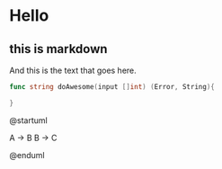 # Hello

## this is markdown

And this is the text that goes here.

```go
func string doAwesome(input []int) (Error, String){

}
```


@startuml

A -> B
B -> C

@enduml

